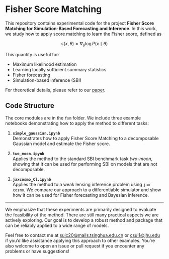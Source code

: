 # Fisher Score Matching

This repository contains experimental code for the project **Fisher Score Matching for Simulation-Based Forecasting and Inference**. In this work, we study how to apply score matching to learn the Fisher score, defined as

$$
s(x, \theta) = \nabla_{\theta} \log P(x \mid \theta)
$$

This quantity is useful for:

- Maximum likelihood estimation  
- Learning locally sufficient summary statistics  
- Fisher forecasting  
- Simulation-based inference (SBI)

For theoretical details, please refer to our [paper](https://arxiv.org/abs/2507.07833).

## Code Structure

The core modules are in the `fsm` folder. We include three example notebooks demonstrating how to apply the method to different tasks:

1. **`simple_gaussian.ipynb`**  
   Demonstrates how to apply Fisher Score Matching to a decomposable Gaussian model and estimate the Fisher score.

2. **`two_moon.ipynb`**  
   Applies the method to the standard SBI benchmark task *two-moon*, showing that it can be used for performing SBI on models that are not decomposable.

3. **`jaxcosmo_Cl.ipynb`**  
   Applies the method to a weak lensing inference problem using `jax-cosmo`. We compare our approach to a differentiable simulator and show how it can be used for Fisher forecasting and Bayesian inference.

---

We emphasize that these experiments are primarily designed to evaluate the feasibility of the method. There are still many practical aspects we are actively exploring. Our goal is to develop a robust method and package that can be reliably applied to a wide range of models.

Feel free to contact me at suic20@mails.tsinghua.edu.cn or csui1@jhu.edu if you’d like assistance applying this approach to other examples. You’re also welcome to open an issue or pull request if you encounter any problems or have suggestions!